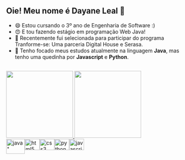 ## Oie! Meu nome é Dayane Leal 👋
- 😄 Estou cursando o 3º ano de Engenharia de Software :) <br>
- :heart_eyes: E tou fazendo estágio em programação Web Java! <br>
- 🔭 Recentemente fui selecionada para participar do programa Tranforme-se: Uma parceria Digital House e Serasa. <br>
- 🌱 Tenho focado meus estudos atualmente na linguagem <strong>Java</strong>, mas tenho uma quedinha por <strong>Javascript</strong> e <strong>Python</strong>.

## 

<div >
  <a href="https://github.com/dayaneleal">
  <img height="180em" src="https://github-readme-stats.vercel.app/api?username=dayaneleal&show_icons=true&theme=dracula&include_all_commits=true&count_private=true" />
  <img height="180em" src="https://github-readme-stats.vercel.app/api/top-langs/?username=dayaneleal&layout=compact&langs_count=7&theme=dracula" />
  </a>
</div>

<div style="display: flex;><br>
  <div style="justify-content: center;">
  <img src="https://cdn.jsdelivr.net/gh/devicons/devicon/icons/java/java-original.svg" height="40" width="50" alt=java" />     
  <img src="https://cdn.jsdelivr.net/gh/devicons/devicon/icons/html5/html5-original.svg" height="30" width="40" alt="html5" />
  <img src="https://cdn.jsdelivr.net/gh/devicons/devicon/icons/css3/css3-original.svg" height="30" width="40" alt="css3" />
  <img src="https://cdn.jsdelivr.net/gh/devicons/devicon/icons/python/python-original.svg" height="30" width="40" alt=python" />
  <img src="https://cdn.jsdelivr.net/gh/devicons/devicon/icons/javascript/javascript-original.svg" height="30" width="40" alt=javascript" />                           
  </div>
</div>

<!--
**dayaneleal/dayaneleal** is a ✨ _special_ ✨ repository because its `README.md` (this file) appears on your GitHub profile.

Here are some ideas to get you started:

- 🔭 I’m currently working on ...
- 🌱 I’m currently learning ...
- 👯 I’m looking to collaborate on ...
- 🤔 I’m looking for help with ...
- 💬 Ask me about ...
- 📫 How to reach me: ...
- 😄 Pronouns: ...
- ⚡ Fun fact: ...
-->
